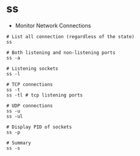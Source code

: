 # ss

- Monitor Network Connections

```shell
# List all connection (regardless of the state)
ss

# Both listening and non-listening ports
ss -a

# Listening sockets
ss -l

# TCP connections
ss -t
ss -tl # tcp listening ports

# UDP connections
ss -u
ss -ul

# Display PID of sockets
ss -p

# Summary
ss -s

```
